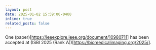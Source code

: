 ```yaml
---
layout: post
date: 2025-01-02 15:59:00-0400
inline: true
related_posts: false
---
```


One (paper)[https://ieeexplore.ieee.org/document/10980711] has been accepted at (ISBI 2025 (Rank A))[https://biomedicalimaging.org/2025/].
